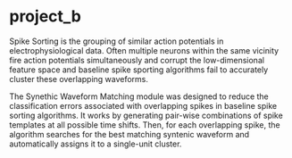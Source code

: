 # project_b
Spike Sorting is the grouping of similar action potentials in electrophysiological data. Often multiple neurons within the same vicinity fire action potentials simultaneously and corrupt the low-dimensional feature space and baseline spike sporting algorithms fail to accurately cluster these overlapping waveforms.

The Synethic Waveform Matching module was designed to reduce the classification errors associated with overlapping spikes in baseline spike sorting algorithms. It works by generating pair-wise combinations of spike templates at all possible time shifts. Then, for each overlapping spike, the algorithm searches for the best matching syntenic waveform and automatically assigns it to a single-unit cluster.  



